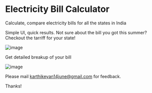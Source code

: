 # Electricity Bill Calculator

Calculate, compare electricity bills for all the states in India

Simple UI, quick results. Not sure about the bill you got this summer? Checkout the tarriff for your state!

![image](https://github.com/karthi209/electricity-bill-calculator/assets/63890769/39384d9e-6aff-4ce7-8c67-5da8af607ad0)

Get detailed breakup of your bill

![image](https://github.com/karthi209/electricity-bill-calculator/assets/63890769/06a7b532-feca-4e6e-b63c-a78fc919f36e)

Please mail karthikeyan14june@gmail.com for feedback.

Thanks!

